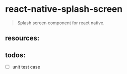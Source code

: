 # react-native-splash-screen
> Splash screen component for react native.


## resources:

## todos:
- [ ] unit test case
